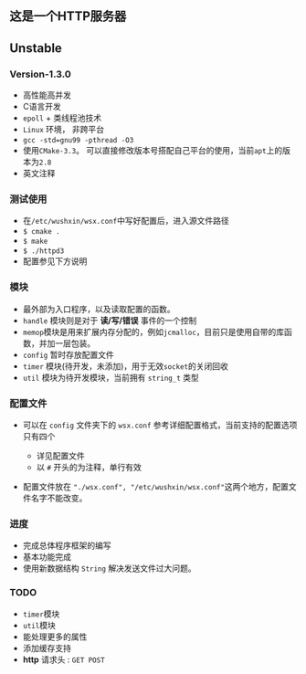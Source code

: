 ## 这是一个HTTP服务器

## Unstable

### Version-1.3.0

- 高性能高并发
- C语言开发
- `epoll` + 类线程池技术
- `Linux` 环境， 非跨平台
- `gcc -std=gnu99 -pthread -O3`
- 使用`CMake-3.3`。 可以直接修改版本号搭配自己平台的使用，当前`apt`上的版本为`2.8`
- 英文注释

### 测试使用
- 在`/etc/wushxin/wsx.conf`中写好配置后，进入源文件路径
- `$ cmake .`
- `$ make`
- `$ ./httpd3`
- 配置参见下方说明

### 模块
- 最外部为入口程序，以及读取配置的函数。
- `handle` 模块则是对于 **读/写/错误** 事件的一个控制
- `memop`模块是用来扩展内存分配的，例如`jcmalloc`，目前只是使用自带的库函数，并加一层包装。
- `config` 暂时存放配置文件
- `timer` 模块(待开发，未添加)，用于无效`socket`的关闭回收
- `util` 模块为待开发模块，当前拥有 `string_t` 类型

### 配置文件
- 可以在 `config` 文件夹下的 `wsx.conf` 参考详细配置格式，当前支持的配置选项只有四个
	- 详见配置文件
	- 以 `#` 开头的为注释，单行有效

- 配置文件放在 `"./wsx.conf", "/etc/wushxin/wsx.conf"`这两个地方，配置文件名字不能改变。

### 进度
- 完成总体程序框架的编写
- 基本功能完成
- 使用新数据结构 `String` 解决发送文件过大问题。

### TODO
- `timer`模块
- `util`模块
- 能处理更多的属性
- 添加缓存支持
- **http** 请求头 : `GET POST`